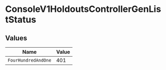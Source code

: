 # ConsoleV1HoldoutsControllerGenListStatus


## Values

| Name                | Value               |
| ------------------- | ------------------- |
| `FourHundredAndOne` | 401                 |